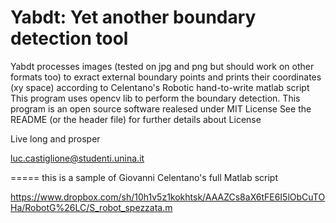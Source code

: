Yabdt: Yet another boundary detection tool
=====

Yabdt processes images (tested on jpg and png but should work on other formats too) to exract external boundary points and prints their coordinates (xy space) according to Celentano's Robotic hand-to-write matlab script This program uses opencv lib to perform the boundary detection.
This program is an open source software realesed under MIT License
See the README (or the header file) for further details about License

Live long and prosper

luc.castiglione@studenti.unina.it


=====
this is a sample of Giovanni Celentano's full Matlab script

https://www.dropbox.com/sh/10h1v5z1kokhtsk/AAAZCs8aX6tFE6I5lObCuTOHa/RobotG%26LC/S_robot_spezzata.m


